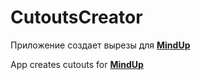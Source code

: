 # CutoutsCreator
Приложение создает вырезы для **[MindUp](https://github.com/evjeny/MindUp "MindUp project's page")**

App creates cutouts for **[MindUp](https://github.com/evjeny/MindUp "MindUp project's page")**
